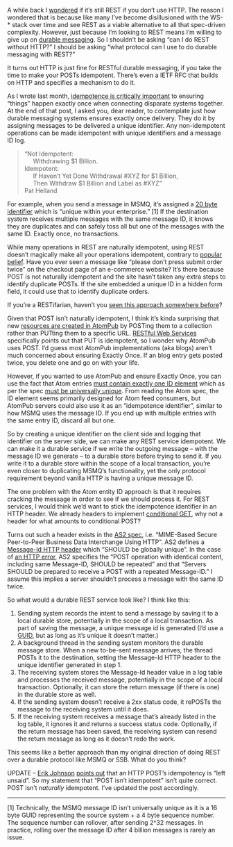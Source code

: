 A while back I
[wondered](http://devhawk.net/2007/06/05/A+REST+Question.aspx) if it’s
still REST if you don’t use HTTP. The reason I wondered that is because
like many I’ve become disillusioned with the WS-\* stack over time and
see REST as a viable alternative to all that spec-driven complexity.
However, just because I’m looking to REST means I’m willing to give up
on [durable
messaging](http://devhawk.net/2007/05/30/The+Case+For+Durable+Messaging+In+Service+Orientation.aspx).
So I shouldn’t be asking “can I do REST without HTTP?” I should be
asking “what protocol can I use to do durable messaging with REST?”

It turns out HTTP is just fine for RESTful durable messaging, if you
take the time to make your POSTs idempotent. There’s even a IETF RFC
that builds on HTTP and specifies a mechanism to do it.

As I wrote last month, [idempotence is critically
important](http://devhawk.net/2007/11/09/The+Importance+Of+Idempotence.aspx)
to ensuring “things” happen exactly once when connecting disparate
systems together. At the end of that post, I asked you, dear reader, to
contemplate just how durable messaging systems ensures exactly once
delivery. They do it by assigning messages to be delivered a unique
identifier. Any non-idempotent operations can be made idempotent with
unique identifiers and a message ID log.

> “Not Idempotent:\
>      Withdrawing \$1 Billion.\
> Idempotent:\
>      If Haven’t Yet Done Withdrawal \#XYZ for \$1 Billion,\
>      Then Withdraw \$1 Billion and Label as \#XYZ”\
> Pat Helland

For example, when you send a message in MSMQ, it’s assigned a [20 byte
identifier](http://msdn2.microsoft.com/en-us/library/ms705091.aspx)
which is “unique within your enterprise.” [1] If the destination system
receives multiple messages with the same message ID, it knows they are
duplicates and can safely toss all but one of the messages with the same
ID. Exactly once, no transactions.

While many operations in REST are naturally idempotent, using REST
doesn’t magically make all your operations idempotent, contrary to
[popular belief](http://diveintomark.org/archives/2004/09/29/restagra).
Have you ever seen a message like “please don’t press submit order
twice” on the checkout page of an e-commerce website? It’s there because
POST is not naturally idempotent and the site hasn’t taken any extra
steps to identify duplicate POSTs. If the site embedded a unique ID in a
hidden form field, it could use that to identify duplicate orders.

If you’re a RESTifarian, haven’t you [seen this approach somewhere
before](http://bitworking.org/projects/atom/rfc5023.html)?

Given that POST isn’t naturally idempotent, I think it’s kinda
surprising that new [resources are created in
AtomPub](http://bitworking.org/projects/atom/rfc5023.html#crwp) by
POSTing them to a collection rather than PUTting them to a specific URL.
[RESTful Web Services](http://www.oreilly.com/catalog/9780596529260/)
specifically points out that PUT is idempotent, so I wonder why AtomPub
uses POST. I’d guess most AtomPub implementations (aka blogs) aren’t
much concerned about ensuring Exactly Once. If an blog entry gets posted
twice, you delete one and go on with your life.

However, if you wanted to use AtomPub and ensure Exactly Once, you can
use the fact that Atom entries [must contain exactly one ID
element](http://tools.ietf.org/html/rfc4287#section-4.1.2) which as per
the spec [must be universally
unique](http://tools.ietf.org/html/rfc4287#section-4.2.6). From reading
the Atom spec, the ID element seems primarily designed for Atom feed
consumers, but AtomPub servers could also use it as an “idempotence
identifier”, similar to how MSMQ uses the message ID. If you end up with
multiple entries with the same entry ID, discard all but one.

So by creating a unique identifier on the client side and logging that
identifier on the server side, we can make any REST service idempotent.
We can make it a durable service if we write the outgoing message – with
the message ID we generate – to a durable store before trying to send
it. If you write it to a durable store within the scope of a local
transaction, you’re even closer to duplicating MSMQ’s functionality, yet
the only protocol requirement beyond vanilla HTTP is having a unique
message ID.

The one problem with the Atom entity ID approach is that it requires
cracking the message in order to see if we should process it. For REST
services, I would think we’d want to stick the idempotence identifier in
an HTTP header. We already headers to implement [conditional
GET](http://fishbowl.pastiche.org/2002/10/21/http_conditional_get_for_rss_hackers),
why not a header for what amounts to conditional POST?

Turns out such a header exists in the [AS2
spec](http://www.ietf.org/rfc/rfc4130.txt), i.e. “MIME-Based Secure
Peer-to-Peer Business Data Interchange Using HTTP”. AS2 defines a
[Message-Id HTTP
header](http://tools.ietf.org/html/rfc4130#section-5.3.3) which “SHOULD
be globally unique”. In the case of [an HTTP
error](http://tools.ietf.org/html/rfc4130#section-5.5), AS2 specifies
the “POST operation with identical content, including same Message-ID,
SHOULD be repeated” and that “Servers SHOULD be prepared to receive a
POST with a repeated Message-ID.” I assume this implies a server
shouldn’t process a message with the same ID twice.

So what would a durable REST service look like? I think like this:

1.  Sending system records the intent to send a message by saving it to
    a local durable store, potentially in the scope of a local
    transaction. As part of saving the message, a unique message id is
    generated (I’d use a [GUID](http://en.wikipedia.org/wiki/Guid), but
    as long as it’s unique it doesn’t matter.)
2.  A background thread in the sending system monitors the durable
    message store. When a new to-be-sent message arrives, the thread
    POSTs it to the destination, setting the Message-Id HTTP header to
    the unique identifier generated in step 1.
3.  The receiving system stores the Message-Id header value in a log
    table and processes the received message, potentially in the scope
    of a local transaction. Optionally, it can store the return message
    (if there is one) in the durable store as well.
4.  If the sending system doesn’t receive a 2xx status code, it rePOSTs
    the message to the receiving system until it does.
5.  If the receiving system receives a message that’s already listed in
    the log table, it ignores it and returns a success status code.
    Optionally, if the return message has been saved, the receiving
    system can resend the return message as long as it doesn’t redo the
    work.

This seems like a better approach than my original direction of doing
REST over a durable protocol like MSMQ or SSB. What do you think?

UPDATE – [Erik Johnson](http://appside.blogspot.com/) [points
out](http://devhawk.net/CommentView,guid,becd3f0f-5484-4a9e-ae6a-4a61cebc2a4a.aspx#commentstart)
that an HTTP POST’s idempotency is “left unsaid”. So my statement that
“POST isn’t idempotent” isn’t quite correct. POST isn’t *naturally*
idempotent. I’ve updated the post accordingly.

------------------------------------------------------------------------

[1] Technically, the MSMQ message ID isn’t universally unique as it is a
16 byte GUID representing the source system + a 4 byte sequence number.
The sequence number can rollover, after sending 2\^32 messages. In
practice, rolling over the message ID after 4 billion messages is rarely
an issue.
